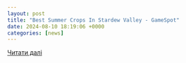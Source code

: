 ```yaml
---
layout: post
title: "Best Summer Crops In Stardew Valley - GameSpot"
date: 2024-08-10 18:19:06 +0000
categories: [news]
---
```


[Читати далі](https://www.gamespot.com/articles/best-summer-crops-in-stardew-valley/1100-6525175/)

